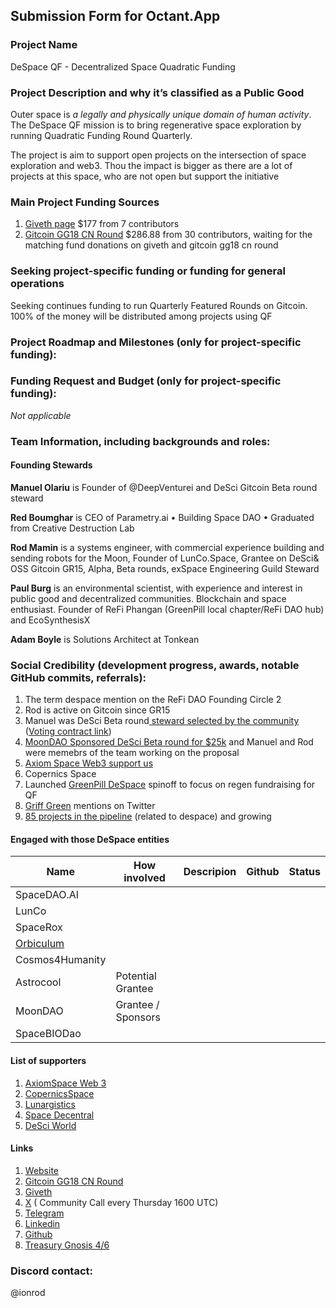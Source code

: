 ## Submission Form for Octant.App

### Project Name

DeSpace QF - Decentralized Space Quadratic Funding

### Project Description and why it’s classified as a Public Good

Outer space is _a legally and physically unique domain of human activity_. The DeSpace QF mission is to bring regenerative space exploration by running Quadratic Funding Round Quarterly.

The project is aim to support open projects on the intersection of space exploration and web3. Thou the impact is bigger as there are a lot of projects at this space, who are not open but support the initiative

### Main Project Funding Sources

1. [Giveth page](https://giveth.io/project/despace-qf-regenerative-space-exploration?tab=updates) $177 from 7 contributors
2. [Gitcoin GG18 CN Round](https://explorer.gitcoin.co/#/round/10/0x30c381033aa2830ceb0aa372c2e4d28f004b3db9/0x30c381033aa2830ceb0aa372c2e4d28f004b3db9-5)  $286.88 from 30 contributors, waiting for the matching fund
donations on giveth and gitcoin gg18 cn round

### Seeking project-specific funding or funding for general operations

Seeking continues funding to run Quarterly Featured Rounds on Gitcoin. 100% of the money will be distributed among projects using QF
### Project Roadmap and Milestones (only for project-specific funding):

### Funding Request and Budget (only for project-specific funding):

*Not applicable*


### Team Information, including backgrounds and roles: 

#### **Founding Stewards**

**Manuel Olariu** is Founder of @DeepVenturei and DeSci Gitcoin Beta round steward 

**Red Boumghar** is CEO of Parametry.ai • Building Space DAO • Graduated from Creative Destruction Lab

**Rod Mamin** is a systems engineer, with commercial experience building and sending robots for the Moon, Founder of LunCo.Space, Grantee on DeSci& OSS Gitcoin GR15, Alpha, Beta rounds, exSpace Engineering Guild Steward

**Paul Burg** is an environmental scientist, with experience and interest in public good and decentralized communities. Blockchain and space enthusiast. Founder of ReFi Phangan (GreenPill local chapter/ReFi DAO hub) and EcoSynthesisX

**Adam Boyle** is Solutions Architect at Tonkean
### Social Credibility (development progress, awards, notable GitHub commits, referrals):

1. The term despace mention on the ReFi DAO Founding Circle 2
2. Rod is active on Gitcoin since GR15
3. Manuel was DeSci Beta round[ steward selected by the community](https://www.jokedao.io/contest/polygon/0x02040cc5cFE36a8aFcb101D604Cb69429fD9602A) ([Voting contract link](https://polygonscan.com/address/0x02040cc5cFE36a8aFcb101D604Cb69429fD9602A))
4. [MoonDAO Sponsored DeSci Beta round for $25k](https://snapshot.org/#/tomoondao.eth/proposal/0x0884cb2b0908cd74f9f97ee48d792990ff2f5b994474d4aec83f9c490838f09c) and Manuel and Rod were memebrs of the team working on the proposal
5. [Axiom Space Web3 support us](https://twitter.com/axiom_space3/status/1692190582586712511)
6. Copernics Space
7. Launched [GreenPill DeSpace](https://discord.gg/greenpill) spinoff to focus on regen fundraising for QF
8. [Griff Green](https://twitter.com/thegrifft/status/1688942962452160512) mentions on Twitter
9. [85 projects in the pipeline](https://docs.google.com/spreadsheets/d/1r2GlyRF5s6dDPXsYlcTqNmF4KbDgzM3duFYaob3DKcs/edit#gid=0) (related to despace) and growing


#### Engaged with those DeSpace entities

| Name | How involved | Descripion | Github | Status |
|-----|----|----|---|---|
| SpaceDAO.AI |  |  |  | |
| LunCo |||||
| SpaceRox |||||
| [Orbiculum](https://twitter.com/Orbuculum_xyz) |||||
|Cosmos4Humanity |||||
| Astrocool | Potential Grantee ||||
| MoonDAO | Grantee / Sponsors ||||
| SpaceBIODao | ||||

#### List of supporters

1. [AxiomSpace Web 3](https://nft.axiomspace.com)
2. [CopernicsSpace](copernicspace.com/)
3. [Lunargistics](https://lunargistics.com/)
4. [Space Decentral](https://spacedecentral.net)
5. [DeSci World](https://desci.world)

#### Links
1. [Website](https://www.despace-qf.com)
2. [Gitcoin GG18 CN Round](https://explorer.gitcoin.co/#/round/10/0x30c381033aa2830ceb0aa372c2e4d28f004b3db9/0x30c381033aa2830ceb0aa372c2e4d28f004b3db9-5)
3. [Giveth](https://giveth.io/project/despace-qf-regenerative-space-exploration)
4. [X](https://x.com/despaceqf) ( Community Call every Thursday 1600 UTC)
5. [Telegram](https://t.me/despaceqf)
6. [Linkedin](https://www.linkedin.com/company/despace-qf) 
7. [Github](https://github.com/DeSpace-Community/docs.despace-qf.com)
8. [Treasury Gnosis 4/6](https://optimistic.etherscan.io/address/0xde629289aBfDF973D3b845620Cf40F3c48c9627d)

### Discord contact: 
@ionrod